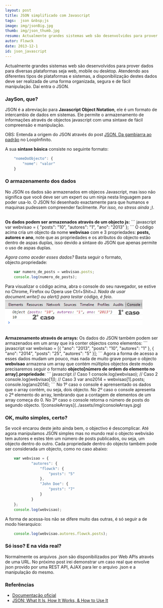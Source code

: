 ```yaml
---
layout: post
title: JSON simplificado com Javascript
tags:  json &nbsp;js
image: img/jsonBig.jpg
thumb: img/json_thumb.jpg
resumo: Actualmente grandes sistemas web são desenvolvidos para prover dados para diversas plataformas seja web, mobile ou desktop. Atendendo aos diferentes tipos de plataformas e sistemas, a disponibilização destes dados deve ser realizada [...]
autor: Flowck
date: 2013-12-1
id: json_javascript
---
```


Actualmente grandes sistemas web são desenvolvidos para prover dados para diversas plataformas seja web, mobile ou desktop. Atendendo aos diferentes tipos de plataformas e sistemas, a disponibilização destes dados deve ser realizada de uma forma organizada, segura e de fácil manipulação. Daí entra o JSON.

### JaySon, que?

JSON é a abreviação para <b>Javascript Object Notation</b>, ele é um formato de intercambio de dados em sistemas. Ele permite o armazenamento de informações através de objectos javascript com uma sintaxe de fácil compreensão e manipulação. 

OBS: Entenda a origem do JSON através do post [JSON. Da gambiarra ao padrão](http://loopinfinito.com.br/2013/06/18/json-de-gambiarra-a-padrao/) no LoopInfinito. 

A sua <b>sintaxe básica</b> consiste no seguinte formato:

``` javascript
	"nomeDoObjecto": {
		"nome": "valor"
	}
```

### O armazenamento dos dados

No JSON os dados são armazenados em objecos Javascript, mas isso não significa que você deve ser um expert ou um ninja nesta linguagem para poder usa-lo. O JSON foi desenhado exactamente para que humanos e maquinas pudessem compreender facilmente. <i>Por isso, no stress ainda ;)</i>.

<br>
<b>Os dados podem ser armazenados através de um objecto js:</b>
``` javascript
	var webvisao = {
		"posts": "10",
		"autores": "1",
		"ano": "2013"
	};
```
O código acima cria um objecto da nome <b>webvisao</b> com e 3 propriedades: <b>posts, autores e ano</b>, note que as propriedades e os atributos do objecto estão dentro de aspas duplas, isso devido a sintaxe do JSON que apenas permite o uso de aspas duplas.

<i>Agora como aceder esses dados?</i> Basta seguir o formato, objecto.propriedade:
``` javascript
	var numero_de_posts = webvisao.posts;
	console.log(numero_de_posts);
```
Para visualizar o código acima, abra o console do seu navegador, se estive no Chrome, Firefox ou Opera use Ctrl+Shit+J. <i>Nada de usar document.write() ou alert() para testar código, é feio</i>.
![consoleObject](../assets/img/consoleObject.jpg)

<br>
<b>Armazenamento através de arrays:</b>
Os dados do JSON também podem ser armazenados em um array que irá conter objectos como elementos:
``` javascript
	var webvisao = [{
		"ano": "2013",
		"posts": "10",
		"autores": "1"
	},
	{
		"ano": "2014",
		"posts": "25",
		"autores": "5"
	}];
```
Agora a forma de acesso a esses dados mudam um pouco, mas nada de muito grave porque o objecto <b>webvisao</b> armazena um array que contém múltiplos objectos deste modo precisaremos seguir o formato <b>objecto[número de ordem do elemento no array].propriedade</b>:
``` javascript
	// Caso 1
	console.log(webvisao);
	// Caso 2
	console.log(webvisao[1]);
	// Caso 3
	var ano2014 = webvisao[1].posts;
	console.log(ano2014);
```
No 1º caso o console é aprensentado os dados que o array contém, ou seja, dois objecto. No 2º caso o console apresenta o 2º elemento do array, lembrando que a contagem de elementos de um array começa do 0. No 3º caso o console retorna o número de posts do segundo objecto.
![consoleArrays](../assets/img/consoleArrays.jpg)

### OK, muito simples, certo?
Se você encarou deste jeito ainda bem, o objectivo é descomplicar. Até agora manipulamos JSON simples mas no mundo real o objecto webvisão tem autores e estes têm um número de posts publicados, ou seja, um objecto dentro do outro. Cada propriedade dentro do objecto também pode ser considerada um objecto, como no caso abaixo:

``` javascript
	var webvisao = {
			"autores": {
				"flowck": {
					"posts": "5"
				},
				"John Doe": {
					"posts": "7"
				}
			}
	};
	console.log(webvisao);
```
A forma de acessa-los não se difere muito das outras, é só seguir a de modo hierarquico:
``` javascript
	console.log(webvisao.autores.flowck.posts);
```

### Só isso? E na vida real?

Normalmente os arquivos .json são disponibilizados por Web APIs através de uma URL. No próximo post irei demonstrar um caso real que envolve json provido por uma REST API, AJAX para ler o arquivo .json e a manipulação do mesmo.

### Referências
* [Documentação oficial](www.json.org)
* [JSON: What It Is, How It Works, & How to Use It](http://www.copterlabs.com/blog/json-what-it-is-how-it-works-how-to-use-it/)